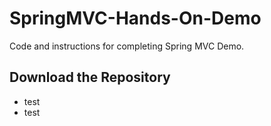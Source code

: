# SpringMVC-Hands-On-Demo
Code and instructions for completing Spring MVC Demo.

## Download the Repository

- test
- test
